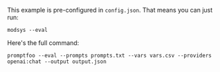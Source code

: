 This example is pre-configured in `config.json`. That means you can just run:

```
modsys --eval
```

Here's the full command:

```
promptfoo --eval --prompts prompts.txt --vars vars.csv --providers openai:chat --output output.json
```
